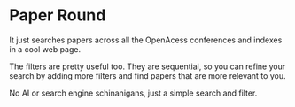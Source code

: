 # Paper Round

It just searches papers across all the OpenAcess conferences and indexes in a cool web page.

The filters are pretty useful too. They are sequential, so you can refine your search by adding more filters and find papers that are more relevant to you.

No AI or search engine schinanigans, just a simple search and filter.